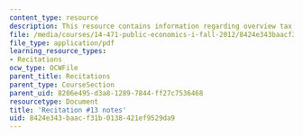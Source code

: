 ```yaml
---
content_type: resource
description: This resource contains information regarding overview tax results.
file: /media/courses/14-471-public-economics-i-fall-2012/8424e343baacf31b0138421ef9529da9_MIT14_471F12_recnotes13.pdf
file_type: application/pdf
learning_resource_types:
- Recitations
ocw_type: OCWFile
parent_title: Recitations
parent_type: CourseSection
parent_uid: 8206e495-d3a8-1289-7844-ff27c7536468
resourcetype: Document
title: 'Recitation #13 notes'
uid: 8424e343-baac-f31b-0138-421ef9529da9
---
```

